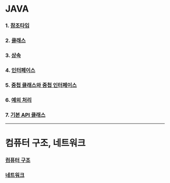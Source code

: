 # JAVA
### 1. [참조타입](https://github.com/bckkingkkang/kahyun_javaStudy4/wiki/1.-%EC%B0%B8%EC%A1%B0%ED%83%80%EC%9E%85)
### 2. [클래스](https://github.com/bckkingkkang/kahyun_javaStudy4/wiki/2.-%ED%81%B4%EB%9E%98%EC%8A%A4)
### 3. [상속](https://github.com/bckkingkkang/kahyun_javaStudy4/wiki/3.-%EC%83%81%EC%86%8D)
### 4. [인터페이스](https://github.com/bckkingkkang/kahyun_javaStudy4/wiki/4.-%EC%9D%B8%ED%84%B0%ED%8E%98%EC%9D%B4%EC%8A%A4)
### 5. [중첩 클래스와 중첩 인터페이스](https://github.com/bckkingkkang/kahyun_javaStudy4/wiki/5.-%EC%A4%91%EC%B2%A9-%ED%81%B4%EB%9E%98%EC%8A%A4%EC%99%80-%EC%A4%91%EC%B2%A9-%EC%9D%B8%ED%84%B0%ED%8E%98%EC%9D%B4%EC%8A%A4)
### 6. [예외 처리](https://github.com/bckkingkkang/kahyun_javaStudy4/wiki/6.-%EC%98%88%EC%99%B8-%EC%B2%98%EB%A6%AC)
### 7. [기본 API 클래스](https://github.com/bckkingkkang/kahyun_javaStudy4/wiki/7.-%EA%B8%B0%EB%B3%B8-API-%ED%81%B4%EB%9E%98%EC%8A%A4)
-----------------------------
# 컴퓨터 구조, 네트워크
### [컴퓨터 구조](https://github.com/bckkingkkang/kahyun_javaStudy4/wiki/%EC%BB%B4%ED%93%A8%ED%84%B0-%EA%B5%AC%EC%A1%B0)
### [네트워크](https://github.com/bckkingkkang/kahyun_javaStudy4/wiki/%EB%84%A4%ED%8A%B8%EC%9B%8C%ED%81%AC)
